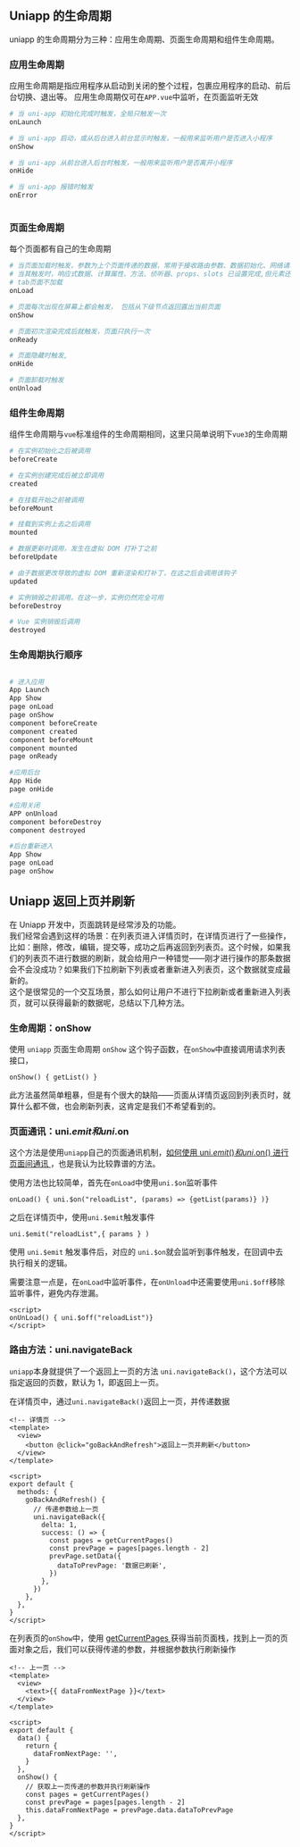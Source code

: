 ## Uniapp 的生命周期

uniapp 的生命周期分为三种：应用生命周期、页面生命周期和组件生命周期。

### 应用生命周期

应用生命周期是指应用程序从启动到关闭的整个过程，包裹应用程序的启动、前后台切换、退出等。
应用生命周期仅可在`APP.vue`中监听，在页面监听无效

```sh
# 当 uni-app 初始化完成时触发，全局只触发一次
onLaunch

# 当 uni-app 启动，或从后台进入前台显示时触发，一般用来监听用户是否进入小程序
onShow

# 当 uni-app 从前台进入后台时触发，一般用来监听用户是否离开小程序
onHide

# 当 uni-app 报错时触发
onError



```

### 页面生命周期

每个页面都有自己的生命周期

```sh
# 当页面加载时触发，参数为上个页面传递的数据，常用于接收路由参数、数据初始化、网络请求等操作
# 当其触发时，响应式数据、计算属性、方法、侦听器、props、slots 已设置完成,但元素还没开始渲染
# tab页面不加载
onLoad

# 页面每次出现在屏幕上都会触发， 包括从下级节点返回露出当前页面
onShow

# 页面初次渲染完成后就触发，页面只执行一次
onReady

# 页面隐藏时触发,
onHide

# 页面卸载时触发
onUnload

```

### 组件生命周期

组件生命周期与`vue`标准组件的生命周期相同，这里只简单说明下`vue3`的生命周期

```sh
# 在实例初始化之后被调用
beforeCreate

# 在实例创建完成后被立即调用
created

# 在挂载开始之前被调用
beforeMount

# 挂载到实例上去之后调用
mounted

# 数据更新时调用，发生在虚拟 DOM 打补丁之前
beforeUpdate

# 由于数据更改导致的虚拟 DOM 重新渲染和打补丁，在这之后会调用该钩子
updated

# 实例销毁之前调用。在这一步，实例仍然完全可用
beforeDestroy

# Vue 实例销毁后调用
destroyed

```

### 生命周期执行顺序

```sh

# 进入应用
App Launch
App Show
page onLoad
page onShow
component beforeCreate
component created
component beforeMount
component mounted
page onReady

#应用后台
App Hide
page onHide

#应用关闭
APP onUnload
component beforeDestroy
component destroyed

#后台重新进入
App Show
page onLoad
page onShow

```

## Uniapp 返回上页并刷新

在 Uniapp 开发中，页面跳转是经常涉及的功能。<br/>
我们经常会遇到这样的场景：在列表页进入详情页时，在详情页进行了一些操作，比如：删除，修改，编辑，提交等，成功之后再返回到列表页。这个时候，如果我们的列表页不进行数据的刷新，就会给用户一种错觉——刚才进行操作的那条数据会不会没成功？如果我们下拉刷新下列表或者重新进入列表页，这个数据就变成最新的。<br/>
这个是很常见的一个交互场景，那么如何让用户不进行下拉刷新或者重新进入列表页，就可以获得最新的数据呢，总结以下几种方法。

### 生命周期：onShow

使用 `uniapp` 页面生命周期 `onShow` 这个钩子函数，在`onShow`中直接调用请求列表接口，

```vue
onShow() { getList() }
```

此方法虽然简单粗暴，但是有个很大的缺陷——页面从详情页返回到列表页时，就算什么都不做，也会刷新列表，这肯定是我们不希望看到的。

### 页面通讯：uni.$emit 和 uni.$on

这个方法是使用`uniapp`自己的页面通讯机制，[如何使用 uni.$emit()和uni.$on() 进行页面间通讯
](https://uniapp.dcloud.net.cn/tutorial/page.html#%E9%A1%B5%E9%9D%A2%E9%80%9A%E8%AE%AF)，也是我认为比较靠谱的方法。

使用方法也比较简单，首先在`onLoad`中使用`uni.$on`监听事件

```vue
onLoad() { uni.$on("reloadList", (params) => {getList(params)} )}
```

之后在详情页中，使用`uni.$emit`触发事件

```vue
uni.$emit("reloadList",{ params } )
```

使用 `uni.$emit` 触发事件后，对应的 `uni.$on`就会监听到事件触发，在回调中去执行相关的逻辑。

需要注意一点是，在`onLoad`中监听事件，在`onUnload`中还需要使用`uni.$off`移除监听事件，避免内存泄漏。

```vue
<script>
onUnLoad() { uni.$off("reloadList")}
</script>
```

### 路由方法：uni.navigateBack

`uniapp`本身就提供了一个返回上一页的方法 `uni.navigateBack()`，这个方法可以指定返回的页数，默认为 1，即返回上一页。

在详情页中，通过`uni.navigateBack()`返回上一页，并传递数据

```vue
<!-- 详情页 -->
<template>
  <view>
    <button @click="goBackAndRefresh">返回上一页并刷新</button>
  </view>
</template>

<script>
export default {
  methods: {
    goBackAndRefresh() {
      // 传递参数给上一页
      uni.navigateBack({
        delta: 1,
        success: () => {
          const pages = getCurrentPages()
          const prevPage = pages[pages.length - 2]
          prevPage.setData({
            dataToPrevPage: '数据已刷新',
          })
        },
      })
    },
  },
}
</script>
```

在列表页的`onShow`中，使用 [getCurrentPages
](https://zh.uniapp.dcloud.io/api/window/window.html#getcurrentpages)获得当前页面栈，找到上一页的页面对象之后，我们可以获得传递的参数，并根据参数执行刷新操作

```vue
<!-- 上一页 -->
<template>
  <view>
    <text>{{ dataFromNextPage }}</text>
  </view>
</template>

<script>
export default {
  data() {
    return {
      dataFromNextPage: '',
    }
  },
  onShow() {
    // 获取上一页传递的参数并执行刷新操作
    const pages = getCurrentPages()
    const prevPage = pages[pages.length - 2]
    this.dataFromNextPage = prevPage.data.dataToPrevPage
  },
}
</script>
```
